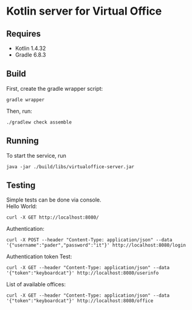 # Kotlin server for Virtual Office

## Requires

- Kotlin 1.4.32
- Gradle 6.8.3

## Build

First, create the gradle wrapper script:

```
gradle wrapper
```

Then, run:

```
./gradlew check assemble
```

## Running

To start the service, run
```
java -jar ./build/libs/virtualoffice-server.jar
```

## Testing
Simple tests can be done via console.  
Hello World:  
```
curl -X GET http://localhost:8080/  
```  
Authentication:  
```
curl -X POST --header "Content-Type: application/json" --data '{"username":"pader","password":"it"}' http://localhost:8080/login
```  
Authentication token Test:  
```
curl -X GET --header "Content-Type: application/json" --data '{"token":"keyboardcat"}' http://localhost:8080/userinfo
```  
List of available offices:  
```
curl -X GET --header "Content-Type: application/json" --data '{"token":"keyboardcat"}' http://localhost:8080/office
```
